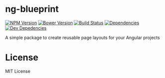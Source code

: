 # ng-blueprint

[![NPM Version][npm-image]][npm-url]
[![Bower Version][bower-image]][bower-url]
[![Build Status][travis-image]][travis-url]
[![Dependencies][dependencies-image]][dependencies-url]
[![Dev Depedencies][dev-dependencies-image]][dev-dependencies-url]

A simple package to create reusable page layouts for your Angular projects

# License

MIT License

[npm-image]: https://img.shields.io/npm/v/ng-blueprint.svg?style=flat
[bower-image]: https://img.shields.io/bower/v/ng-blueprint.svg?style=flat
[travis-image]: https://img.shields.io/travis/riggerthegeek/ng-blueprint.svg?style=flat
[dependencies-image]: https://img.shields.io/david/riggerthegeek/ng-blueprint.svg?style=flat
[dev-dependencies-image]: https://img.shields.io/david/dev/riggerthegeek/ng-blueprint.svg?style=flat

[npm-url]: https://npmjs.org/package/ng-blueprint
[bower-url]: http://bower.io/search/?q=ng-blueprint
[travis-url]: https://travis-ci.org/riggerthegeek/ng-blueprint
[dependencies-url]: https://david-dm.org/riggerthegeek/ng-blueprint
[dev-dependencies-url]: https://david-dm.org/riggerthegeek/ng-blueprint#info=devDependencies&view=table
